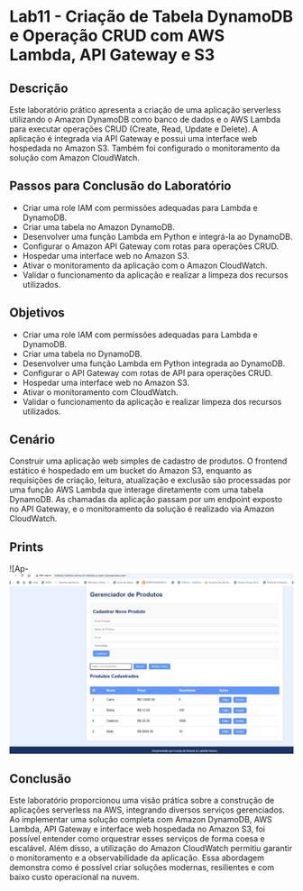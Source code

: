 # Lab11 - Criação de Tabela DynamoDB e Operação CRUD com AWS Lambda, API Gateway e S3

## Descrição

Este laboratório prático apresenta a criação de uma aplicação serverless utilizando o Amazon DynamoDB como banco de dados e o AWS Lambda para executar operações CRUD (Create, Read, Update e Delete). A aplicação é integrada via API Gateway e possui uma interface web hospedada no Amazon S3. Também foi configurado o monitoramento da solução com Amazon CloudWatch.

## Passos para Conclusão do Laboratório

- Criar uma role IAM com permissões adequadas para Lambda e DynamoDB.
- Criar uma tabela no Amazon DynamoDB.
- Desenvolver uma função Lambda em Python e integrá-la ao DynamoDB.
- Configurar o Amazon API Gateway com rotas para operações CRUD.
- Hospedar uma interface web no Amazon S3.
- Ativar o monitoramento da aplicação com o Amazon CloudWatch.
- Validar o funcionamento da aplicação e realizar a limpeza dos recursos utilizados.

## Objetivos

- Criar uma role IAM com permissões adequadas para Lambda e DynamoDB.
- Criar uma tabela no DynamoDB.
- Desenvolver uma função Lambda em Python integrada ao DynamoDB.
- Configurar o API Gateway com rotas de API para operações CRUD.
- Hospedar uma interface web no Amazon S3.
- Ativar o monitoramento com CloudWatch.
- Validar o funcionamento da aplicação e realizar limpeza dos recursos utilizados.

## Cenário

Construir uma aplicação web simples de cadastro de produtos. O frontend estático é hospedado em um bucket do Amazon S3, enquanto as requisições de criação, leitura, atualização e exclusão são processadas por uma função AWS Lambda que interage diretamente com uma tabela DynamoDB. As chamadas da aplicação passam por um endpoint exposto no API Gateway, e o monitoramento da solução é realizado via Amazon CloudWatch.


## Prints

![Ap- ![Lab11-site](lab11-site.png)


## Conclusão

Este laboratório proporcionou uma visão prática sobre a construção de aplicações serverless na AWS, integrando diversos serviços gerenciados. Ao implementar uma solução completa com Amazon DynamoDB, AWS Lambda, API Gateway e interface web hospedada no Amazon S3, foi possível entender como orquestrar esses serviços de forma coesa e escalável. Além disso, a utilização do Amazon CloudWatch permitiu garantir o monitoramento e a observabilidade da aplicação. Essa abordagem demonstra como é possível criar soluções modernas, resilientes e com baixo custo operacional na nuvem.


